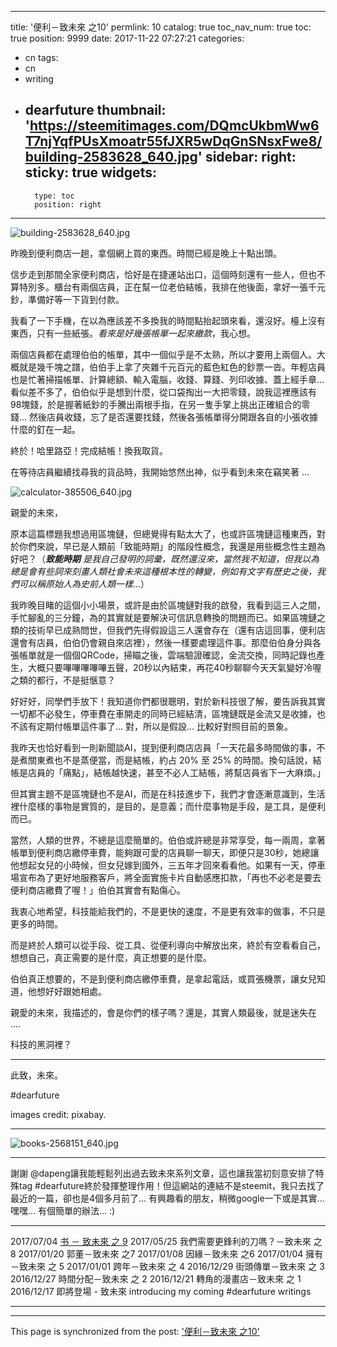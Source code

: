 
---
title: '便利－致未來 之10'
permlink: 10
catalog: true
toc_nav_num: true
toc: true
position: 9999
date: 2017-11-22 07:27:21
categories:
- cn
tags:
- cn
- writing
- dearfuture
thumbnail: 'https://steemitimages.com/DQmcUkbmWw6T7njYqfPUsXmoatr55fJXR5wDqGnSNsxFwe8/building-2583628_640.jpg'
sidebar:
    right:
        sticky: true
widgets:
    -
        type: toc
        position: right
---


![building-2583628_640.jpg](https://steemitimages.com/DQmcUkbmWw6T7njYqfPUsXmoatr55fJXR5wDqGnSNsxFwe8/building-2583628_640.jpg)

昨晚到便利商店一趟，拿個網上買的東西。時間已經是晚上十點出頭。

信步走到那間全家便利商店，恰好是在捷運站出口，這個時刻還有一些人，但也不算特別多。櫃台有兩個店員，正在幫一位老伯結帳，我排在他後面，拿好一張千元鈔，準備好等一下貨到付款。

我看了一下手機，在以為應該差不多換我的時間點抬起頭來看，還沒好。檯上沒有東西，只有一些紙張。*看來是好幾張帳單一起來繳款*，我心想。

兩個店員都在處理伯伯的帳單，其中一個似乎是不太熟，所以才要用上兩個人。大概就是幾千塊之譜，伯伯手上拿了夾雜千元百元的藍色紅色的鈔票一沓。年輕店員也是忙著掃描帳單、計算總額、輸入電腦，收錢、算錢、列印收據、蓋上經手章... 看似差不多了，伯伯似乎是想到什麼，從口袋掏出一大把零錢，說我這裡應該有98塊錢，於是握著紙鈔的手騰出兩根手指，在另一隻手掌上挑出正確組合的零錢... 然後店員收錢，忘了是否還要找錢，然後各張帳單得分開跟各自的小張收據什麼的釘在一起。

終於！哈里路亞！完成結帳！換我取貨。

在等待店員繼續找尋我的貨品時，我開始悠然出神，似乎看到未來在竊笑著 ...

![calculator-385506_640.jpg](https://steemitimages.com/DQmfT3ub3JP9zPF9bJeeViE1LiE7rGdUnNuMiiMAi6Ua9iv/calculator-385506_640.jpg)

親愛的未來，

原本這篇標題我想過用區塊鏈，但總覺得有點太大了，也或許區塊鏈這種東西，對於你們來說，早已是人類前「致能時期」的階段性概念，我還是用些概念性主題為好吧？（***致能時期*** *是我自己發明的詞彙，既然還沒來，當然我不知道，但我以為總是會有些詞來刻畫人類社會未來這種根本性的轉變，例如有文字有歷史之後，我們可以稱原始人為史前人類一樣*...）

我昨晚目睹的這個小小場景，或許是由於區塊鏈對我的啟發，我看到這三人之間，手忙腳亂的三分鐘，為的其實就是要解決可信訊息轉換的問題而已。如果區塊鏈之類的技術早已成熟問世，但我們先得假設這三人還會存在（還有店這回事，便利店還會有店員，伯伯仍會親自來店裡），然後一樣要處理這件事。那麼伯伯身分與各張帳單就是一個個QRCode，掃瞄之後，雲端驗證確認，金流交換，同時記錄也產生，大概只要嗶嗶嗶嗶嗶五聲，20秒以內結束，再花40秒聊聊今天天氣變好冷喔之類的都行，不是挺愜意？

好好好，同學們手放下！我知道你們都很聰明，對於新科技很了解，要告訴我其實一切都不必發生，停車費在車開走的同時已經結清，區塊鏈既是金流又是收據，也不該有定期付帳單這件事了... 對，所以是假設... 比較好對照目前的景象。

我昨天也恰好看到一則新聞談AI，提到便利商店店員「一天花最多時間做的事，不是煮關東煮也不是蒸便當，而是結帳，約占 20% 至 25% 的時間。換句話說，結帳是店員的「痛點」，結帳越快速，甚至不必人工結帳，將幫店員省下一大麻煩。」

但其實主題不是區塊鏈也不是AI，而是在科技進步下，我們才會逐漸意識到，生活裡什麼樣的事物是實質的，是目的，是意義；而什麼事物是手段，是工具，是便利而已。

當然，人類的世界，不總是這麼簡單的。伯伯或許總是非常享受，每一兩周，拿著帳單到便利商店繳停車費，能夠跟可愛的店員聊一聊天，即便只是30秒，她總讓他想起女兒的小時候，但女兒嫁到國外，三五年才回來看看他。如果有一天，停車場宣布為了更好地服務客戶，將全面實施卡片自動感應扣款，「再也不必老是要去便利商店繳費了喔！」伯伯其實會有點傷心。

我衷心地希望，科技能給我們的，不是更快的速度，不是更有效率的做事，不只是更多的時間。

而是終於人類可以從手段、從工具、從便利導向中解放出來，終於有空看看自己，想想自己，真正需要的是什麼，真正想要的是什麼。

伯伯真正想要的，不是到便利商店繳停車費，是拿起電話，或買張機票，讓女兒知道，他想好好跟她相處。


親愛的未來，我描述的，會是你們的樣子嗎？還是，其實人類最後，就是迷失在 ....

科技的黑洞裡？

****

此致，未來。

#dearfuture

images credit: pixabay.  

****
![books-2568151_640.jpg](https://steemitimages.com/DQmWgJHWR8mDUwRVxafLPhNpoAdFrWMw95JLcdFFYeDk9mR/books-2568151_640.jpg)
*****

謝謝 @dapeng讓我能輕鬆列出過去致未來系列文章，這也讓我當初刻意安排了特殊tag #dearfuture終於發揮整理作用！但這網站的連結不是steemit，我只去找了最近的一篇，卻也是4個多月前了... 有興趣看的朋友，稍微google一下或是其實... 嘿嘿... 有個簡單的辦法... :)
*****
2017/07/04 [书 － 致未來 之 9](https://steemit.com/cn/@deanliu/9)
2017/05/25 我們需要更鋒利的刀嗎？－致未來 之 8
2017/01/20 郭董－致未來 之7
2017/01/08 因緣－致未來 之6
2017/01/04 擁有－致未來 之 5
2017/01/01 跨年－致未來 之 4
2016/12/29 街頭傳單－致未來 之 3
2016/12/27 時間分配－致未來 之 2
2016/12/21 轉角的漫畫店－致未來 之 1
2016/12/17 即將登場 - 致未來 introducing my coming #dearfuture writings
*****

- - -

This page is synchronized from the post: ['便利－致未來 之10'](https://steemit.com/@deanliu/10)
